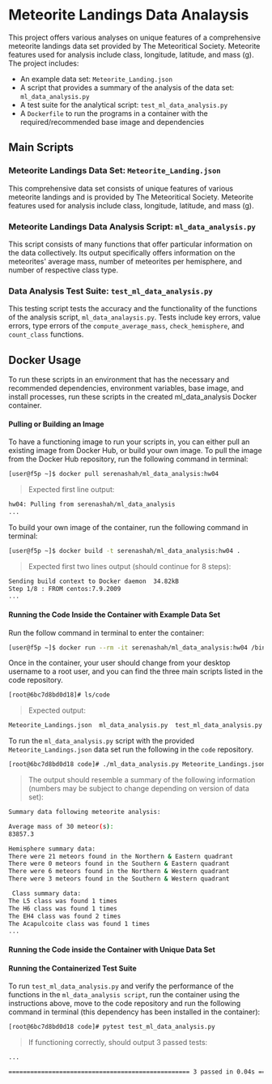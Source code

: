 # Meteorite Landings Data Analaysis
This project offers various analyses on unique features of a comprehensive meteorite landings data set provided by The Meteoritical Society. Meteorite features used for analysis include class, longitude, latitude, and mass (g).  
The project includes:
- An example data set: ```Meteorite_Landing.json```
- A script that provides a summary of the analysis of the data set: ```ml_data_analysis.py```
- A test suite for the analytical script: ```test_ml_data_analysis.py```
- A ```Dockerfile``` to run the programs in a container with the required/recommended base image and dependencies

## Main Scripts
### Meteorite Landings Data Set: ```Meteorite_Landing.json```
This comprehensive data set consists of unique features of various meteorite landings and is provided by The Meteoritical Society. Meteorite features used for analysis include class, longitude, latitude, and mass (g).

### Meteorite Landings Data Analysis Script: ```ml_data_analysis.py```
This script consists of many functions that offer particular information on the data collectively. Its output specifically offers information on the meteorites' average mass, number of meteorites per hemisphere, and number of respective class type.

### Data Analysis Test Suite: ```test_ml_data_analysis.py```
This testing script tests the accuracy and the functionality of the functions of the analysis script, ```ml_data_analaysis.py```. Tests include key errors, value errors, type errors of the ```compute_average_mass```, ```check_hemisphere```, and ```count_class``` functions. 

## Docker Usage
To run these scripts in an environment that has the necessary and recommended dependencies, environment variables, base image, and install processes, run these scripts in the 
created ml_data_analysis Docker container.
#### Pulling or Building an Image
To have a functioning image to run your scripts in, you can either pull an existing image from Docker Hub, or build your own image. 
To pull the image from the Docker Hub repository, run the following command in terminal:  
```bash
[user@f5p ~]$ docker pull serenashah/ml_data_analysis:hw04 
```
> Expected first line output: 
```sh
hw04: Pulling from serenashah/ml_data_analysis
...
```   
To build your own image of the container, run the following command in terminal:
```sh
[user@f5p ~]$ docker build -t serenashah/ml_data_analysis:hw04 .
```
> Expected first two lines output (should continue for 8 steps): 
```sh
Sending build context to Docker daemon  34.82kB
Step 1/8 : FROM centos:7.9.2009
...
```  
#### Running the Code Inside the Container with Example Data Set
Run the follow command in terminal to enter the container:
```sh
[user@f5p ~]$ docker run --rm -it serenashah/ml_data_analysis:hw04 /bin/bash
```
Once in the container, your user should change from your desktop username to a root user, and you can find the three main scripts listed in the code repository. 
```sh 
[root@6bc7d8bd0d18]# ls/code
```
> Expected output: 
```sh
Meteorite_Landings.json  ml_data_analysis.py  test_ml_data_analysis.py
```
To run the ```ml_data_analysis.py``` script with the provided ```Meteorite_Landings.json``` data set run the following in the ```code``` repository.
```sh
[root@6bc7d8bd0d18 code]# ./ml_data_analysis.py Meteorite_Landings.json
```
> The output should resemble a summary of the following information (numbers may be subject to change depending on version of data set):
```bash 
Summary data following meteorite analysis:

Average mass of 30 meteor(s):
83857.3

Hemisphere summary data:
There were 21 meteors found in the Northern & Eastern quadrant
There were 0 meteors found in the Southern & Eastern quadrant
There were 6 meteors found in the Northern & Western quadrant
There were 3 meteors found in the Southern & Western quadrant

 Class summary data:
The L5 class was found 1 times
The H6 class was found 1 times
The EH4 class was found 2 times
The Acapulcoite class was found 1 times
...
```
#### Running the Code inside the Container with Unique Data Set
#### Running the Containerized Test Suite
To run ```test_ml_data_analysis.py``` and verify the performance of the functions in the ```ml_data_analysis script```, run the container using the instructions above, move to the code repository and run the following command in terminal (this dependency has been installed in the container):
```sh
[root@6bc7d8bd0d18 code]# pytest test_ml_data_analysis.py
```
> If functioning correctly, should output 3 passed tests:
```sh
...                                                                                     [100%]

================================================== 3 passed in 0.04s ===================================================
```
